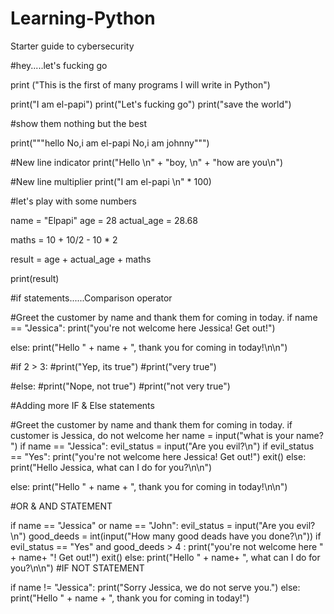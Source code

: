 # Learning-Python
Starter guide to cybersecurity


#hey.....let's fucking go


print ("This is the first of many programs I will write in Python")

print("I am el-papi")
print("Let's fucking go")
print("save the world")

#show them nothing but the best

print("""hello 
No,i am el-papi
No,i am johnny""")

#New line indicator
print("Hello \n" + "boy, \n" + "how are you\n")

#New line multiplier
print("I am el-papi \n" * 100)

#let's play with some numbers

name = "Elpapi"
age = 28
actual_age = 28.68

maths = 10 + 10/2 - 10 * 2

result = age + actual_age + maths

print(result)


#if statements......Comparison operator

#Greet the customer by name and thank them for coming in today.
if name == "Jessica":
  print("you're not welcome here Jessica! Get out!")

else:
  print("Hello " + name + ", thank you for coming in today!\n\n")

#if 2 > 3:
  #print("Yep, its true")
  #print("very true")

#else:
  #print("Nope, not true")
  #print("not very true")


  #Adding more IF & Else statements

  #Greet the customer by name and thank them for coming in today. if customer is Jessica, do not welcome her
name = input("what is your name? ")
if name == "Jessica":
  evil_status = input("Are you evil?\n")
  if evil_status == "Yes":
   print("you're not welcome here Jessica! Get out!")
   exit()
  else:
    print("Hello Jessica, what can I do for you?\n\n")

else:
  print("Hello " + name + ", thank you for coming in today!\n\n")



  #OR & AND STATEMENT
  
if name == "Jessica" or name == "John":
   evil_status = input("Are you evil?\n")
   good_deeds = int(input("How many good deads have you done?\n"))
  if evil_status == "Yes" and good_deeds > 4 :
   print("you're not welcome here " + name+ "! Get out!")
   exit()
  else:
    print("Hello " + name+ ", what can I do for you?\n\n")
  #IF NOT STATEMENT
  
if name != "Jessica":
    print("Sorry Jessica, we do not serve you.")
else:
    print("Hello " + name + ", thank you for coming in today!")

